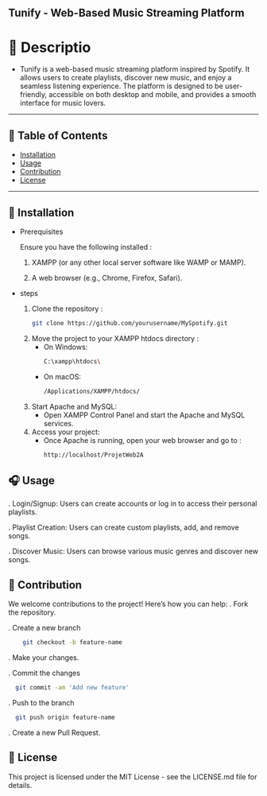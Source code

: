 ## Tunify - Web-Based Music Streaming Platform
# 🎵 Descriptio
- Tunify is a web-based music streaming platform inspired by Spotify. It allows users to create playlists, discover new music, and enjoy a seamless listening experience. The platform is designed to be user-friendly, accessible on both desktop and mobile, and provides a smooth interface for music lovers.

---

## 📌 Table of Contents
- [Installation](#-installation)
- [Usage](#-usage)
- [Contribution](#-contribution)
- [License](#-license)

---

## 🚀 Installation
- Prerequisites

  Ensure you have the following installed :

  1. XAMPP (or any other local server software like WAMP or MAMP).

  2. A web browser (e.g., Chrome, Firefox, Safari).
- steps
  1. Clone the repository :  
     ```bash
     git clone https://github.com/yourusername/MySpotify.git
  2. Move the project to your XAMPP htdocs directory :
     - On Windows:
       ```bash
       C:\xampp\htdocs\
       ```
     - On macOS:
       ```bash
       /Applications/XAMPP/htdocs/
       ```
  3. Start Apache and MySQL:
     - Open XAMPP Control Panel and start the Apache and MySQL services.
  4. Access your project:
     - Once Apache is running, open your web browser and go to :
       ```bash
       http://localhost/ProjetWeb2A
       
## 🎧 Usage

  . Login/Signup: Users can create accounts or log in to access their personal playlists.

  . Playlist Creation: Users can create custom playlists, add, and remove songs.

  . Discover Music: Users can browse various music genres and discover new songs.
  
## 🤝 Contribution
We welcome contributions to the project! Here’s how you can help:
  . Fork the repository.

  . Create a new branch 
  ```bash
      git checkout -b feature-name
  ```
  . Make your changes.

  . Commit the changes 
  ```bash
    git commit -am 'Add new feature'
  ```
  . Push to the branch 
  ```bash
    git push origin feature-name
  ```
  . Create a new Pull Request.
  
## 📝 License
This project is licensed under the MIT License - see the LICENSE.md file for details.
